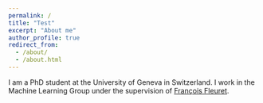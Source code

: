 ```yaml
---
permalink: /
title: "Test"
excerpt: "About me"
author_profile: true
redirect_from: 
  - /about/
  - /about.html
---
```


I am a PhD student at the University of Geneva in Switzerland. 
I work in the Machine Learning Group under the supervision of [François 
Fleuret](https://fleuret.org/francois/about.html). 

